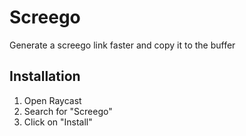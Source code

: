 # Screego

Generate a screego link faster and copy it to the buffer

## Installation

1. Open Raycast
2. Search for "Screego"
3. Click on "Install"